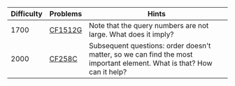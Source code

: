 | Difficulty | Problems | Hints |
| -------- | -------- | -------- |
| 1700 | [CF1512G](https://codeforces.com/problemset/problem/1512/G) | Note that the query numbers are not large. What does it imply? |
| 2000 | [CF258C](https://codeforces.com/contest/258/problem/C) | Subsequent questions: order doesn't matter, so we can find the most important element. What is that? How can it help? |